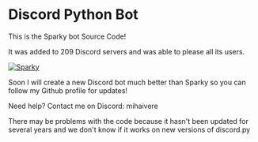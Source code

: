 # Discord Python Bot

This is the Sparky bot Source Code!

It was added to 209 Discord servers and was able to please all its users.


<a href="https://top.gg/bot/752202732902940783">
    <img src="https://top.gg/api/widget/752202732902940783.svg" alt="Sparky" />
</a>

Soon I will create a new Discord bot much better than Sparky so you can follow my Github profile for updates!


Need help? Contact me on Discord: mihaivere

There may be problems with the code because it hasn't been updated for several years and we don't know if it works on new versions of discord.py
